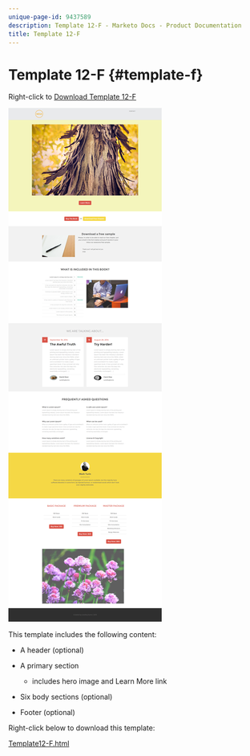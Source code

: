 ```yaml
---
unique-page-id: 9437589
description: Template 12-F - Marketo Docs - Product Documentation
title: Template 12-F
---
```


# Template 12-F {#template-f}

Right-click to [Download Template 12-F](http://docs.marketo.com/download/attachments/9437589/template-12f.html?version=1&modificationdate=1438211692000&api=v2)

![](assets/image2015-8-4-14-3a51-3a6.png)

This template includes the following content:

* A header (optional)
* A primary section

    * includes hero image and Learn More link

* Six body sections (optional)
* Footer (optional)

Right-click below to download this template:

[Template12-F.html](http://docs.marketo.com/download/attachments/9437589/template-12f.html?version=1&modificationdate=1438211692000&api=v2)
